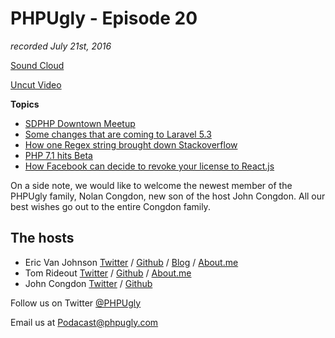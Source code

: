 # PHPUgly - Episode 20
*recorded July 21st, 2016*

[Sound Cloud](https://soundcloud.com/phpugly/episode20)

[Uncut Video](https://www.youtube.com/watch?v=1jWzvsRtHUA)

**Topics**

* [SDPHP Downtown Meetup](http://www.meetup.com/sandiegophp/)
* [Some changes that are coming to Laravel 5.3](https://laravel-news.com/2016/07/laravel-5-3-changes-app-folder/)
* [How one Regex string brought down Stackoverflow](http://stackstatus.net/post/147710624694/outage-postmortem-july-20-2016)
* [PHP 7.1 hits Beta](http://php.net/index.php#id2016-07-21-1)
* [How Facebook can decide to revoke your license to React.js](http://react-etc.net/entry/your-license-to-use-react-js-can-be-revoked-if-you-compete-with-facebook)

On a side note, we would like to welcome the newest member of the PHPUgly family, Nolan Congdon, new son of the host John Congdon. All our best wishes go out to the entire Congdon family. 


## The hosts
* Eric Van Johnson [Twitter](https://twitter.com/shocm) / [Github](https://github.com/ericvanjohnson/) / [Blog](https://www.shocm.com) / [About.me](https://about.me/shocm) 
* Tom Rideout [Twitter](https://twitter.com/realrideout) / [Github](https://github.com/trideout/) / [About.me](https://about.me/thomasrideout)
* John Congdon [Twitter](https://twitter.com/johncongdon) / [Github](https://github.com/johncongdon) 

Follow us on Twitter [@PHPUgly](https://twitter.com/phpugly) 

Email us at [Podacast@phpugly.com](mailto:podcast@phpugly.com)
